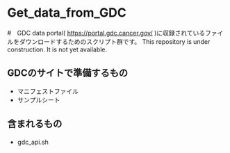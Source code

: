 # Get_data_from_GDC
#　GDC data portal( https://portal.gdc.cancer.gov/ )に収録されているファイルをダウンロードするためのスクリプト群です。
This repository is under construction. It is not yet available.

## GDCのサイトで準備するもの
- マニフェストファイル
- サンプルシート

## 含まれるもの
- gdc_api.sh　
